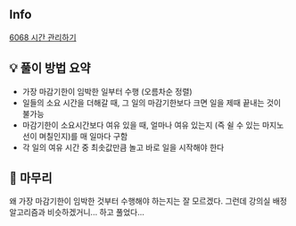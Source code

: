 ## Info
[6068 시간 관리하기](https://www.acmicpc.net/problem/6068)

## 💡 풀이 방법 요약
- 가장 마감기한이 임박한 일부터 수행 (오름차순 정렬)
- 일들의 소요 시간을 더해갈 때, 그 일의 마감기한보다 크면 일을 제때 끝내는 것이 불가능
- 마감기한이 소요시간보다 여유 있을 때, 얼마나 여유 있는지 (즉 쉴 수 있는 마지노선이 며칠인지)를 매 일마다 구함
- 각 일의 여유 시간 중 최솟값만큼 놀고 바로 일을 시작해야 한다

## 🙂 마무리
왜 가장 마감기한이 임박한 것부터 수행해야 하는지는 잘 모르겠다. 그런데 강의실 배정 알고리즘과 비슷하겠거니... 하고 풀었다...